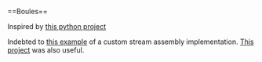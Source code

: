 ==Boules==

Inspired by [this python project](https://github.com/kai5263499/pcap2curl)

Indebted to [this example](https://github.com/google/gopacket/blob/master/examples/bidirectional/main.go) of a custom stream assembly implementation. [This project](https://github.com/hsiafan/httpparse) was also useful.